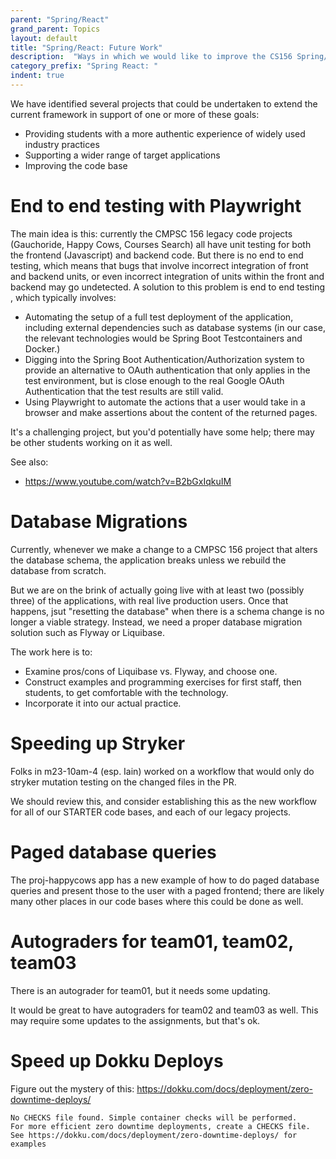 ```yaml
---
parent: "Spring/React"
grand_parent: Topics
layout: default
title: "Spring/React: Future Work"
description:  "Ways in which we would like to improve the CS156 Spring/React code bases"
category_prefix: "Spring React: "
indent: true
---
```



We have identified several projects that could be undertaken to extend the current framework in support of one or more of these goals:
* Providing students with a more authentic experience of widely used industry practices
* Supporting a wider range of target applications
* Improving the code base


# End to end testing with Playwright

The main idea is this: currently the CMPSC 156 legacy code projects (Gauchoride, Happy Cows, Courses Search) all have unit testing for both the frontend (Javascript) and backend code.  But there is no end to end testing, which means that bugs that involve incorrect integration of front and backend units, or even incorrect integration of units within the front and backend may go undetected.   A solution to this problem is  end to end testing , which typically involves:

* Automating the setup of a full test  deployment of the application, including external dependencies such as database systems (in our case, the relevant technologies would be Spring Boot Testcontainers and Docker.)
* Digging into the Spring Boot Authentication/Authorization system to provide an alternative to OAuth authentication that only applies in the test environment, but is close enough to the real Google OAuth Authentication that the test results are still valid.
* Using Playwright to automate the actions that a user would take in a browser and make assertions about the content of the returned pages.

It's a challenging project, but you'd potentially have some help; there may be other students working on it as well.

See also:
* <https://www.youtube.com/watch?v=B2bGxIqkuIM>

# Database Migrations

Currently, whenever we make a change to a CMPSC 156 project that alters the database schema, the application breaks unless we rebuild the database from scratch.

But we are on the brink of actually going live with at least two (possibly three) of the applications, with real live production users.  Once that happens, jsut "resetting the database" when there is a schema change is no longer a viable strategy.  Instead, we need a proper database migration solution such as Flyway or Liquibase.

The work here is to:
* Examine pros/cons of Liquibase vs. Flyway, and choose one.
* Construct examples and programming exercises for first staff, then students, to get comfortable with the technology.
* Incorporate it into our actual practice.

# Speeding up Stryker 

Folks in m23-10am-4 (esp. Iain) worked on a workflow that would only do stryker mutation testing on the changed files in the PR.

We should review this, and consider establishing this as the new workflow for all of our STARTER code bases, and each of our legacy projects.

# Paged database queries

The proj-happycows app has a new example of how to do paged database queries and present those to the user with a paged frontend; there
are likely many other places in our code bases where this could be done as well.

# Autograders for team01, team02, team03

There is an autograder for team01, but it needs some updating.

It would be great to have autograders for team02 and team03 as well.  This may require some updates to the assignments, but that's ok.

# Speed up Dokku Deploys

Figure out the mystery of this: https://dokku.com/docs/deployment/zero-downtime-deploys/

```
No CHECKS file found. Simple container checks will be performed.
For more efficient zero downtime deployments, create a CHECKS file. See https://dokku.com/docs/deployment/zero-downtime-deploys/ for examples
```
